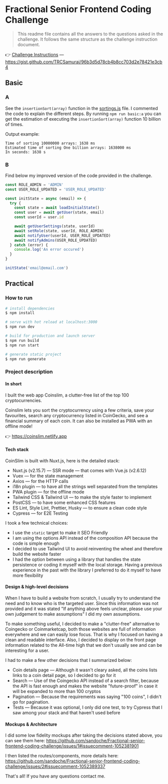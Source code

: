 # Fractional Senior Frontend Coding Challenge

> This readme file contains all the answers to the questions asked in the challenge. It follows the same structure as the challenge instruction document.

👉 [Challenge Instructions](docs/00_Challenge_Instructions/senior-frontend-coding-challenge.md) — https://gist.github.com/TRCSamurai/96b3d5d78cb4b8cc703d2e78421e3cb4

## Basic

### A

See the `insertionSort(array)` function in the [sortings.js](docs/01_Basic_A/sorting.js) file.
I commented the code to explain the different steps. By running `npm run basic:a` you can get the estimation of executing the `insertionSort(array)` function 10 billion of times.

Output example:

```
Time of sorting 10000000 arrays: 1638 ms
Estimated time of sorting One billion arrays: 1638000 ms
In seconds: 1638 s
```

### B

Find below my improved version of the code provided in the challenge.

```js
const ROLE_ADMIN = 'ADMIN'
const USER_ROLE_UPDATED = 'USER_ROLE_UPDATED'

const initState = async (email) => {
  try {
    const state = await loadInitialState()
    const user = await getUser(state, email)
    const userId = user.id

    await getUserSettings(state, userId)
    await setRole(state, userId, ROLE_ADMIN)
    await notifyUser(userId, USER_ROLE_UPDATED)
    await notifyAdmins(USER_ROLE_UPDATED)
  } catch (error) {
    console.log('An error occured')
  }
}

initState('email@email.com')
```

## Practical

### How to run

```bash
# install dependencies
$ npm install

# serve with hot reload at localhost:3000
$ npm run dev

# build for production and launch server
$ npm run build
$ npm run start

# generate static project
$ npm run generate
```

### Project description

#### In short

I built the web app Coinslim, a clutter-free list of the top 100 cryptocurrencies.

Coinslim lets you sort the cryptocurrency using a few criteria, save your favourites, search any cryptocurrency listed in CoinGecko, and see a financial summary of each coin. It can also be installed as PWA with an offline mode!

👉 https://coinslim.netlify.app

#### Tech stack

CoinSlim is built with Nuxt.js, here is the detailed stack:

- Nuxt.js (v2.15.7) — SSR mode — that comes with Vue.js (v2.6.12)
- Vuex — for the state management
- Axios — for the HTTP calls
- i18n plugin — to have all the strings well separated from the templates
- PWA plugin — for the offline mode
- Tailwind CSS & Tailwind UI — to make the style faster to implement
- PostCSS — to have some enhanced CSS features
- ES Lint, Style Lint, Prettier, Husky — to ensure a clean code style
- Cypress — for E2E Testing

I took a few technical choices:

- I use the `static` target to make it SEO Friendly
- I am using the options API instead of the composition API because the code is simple enough
- I decided to use Tailwind UI to avoid reinventing the wheel and therefore build the website faster
- I had the option between using a library that handles the state persistence or coding it myself with the local storage. Having a previous experience in the past with the library I preferred to do it myself to have more flexibility

#### Design & high-level decisions

When I have to build a website from scratch, I usually try to understand the need and to know who is the targeted user. Since this information was not provided and it was stated "If anything above feels unclear, please use your own judgement to make assumptions" I did my own assumptions.

To make something useful, I decided to make a "clutter-free" alternative to Coingecko or Coinmarketcap, both those websites are full of information everywhere and we can easily lose focus. That is why I focused on having a clean and readable interface. Also, I decided to display on the front page information related to the All-time high that we don't usually see and can be interesting for a user.

I had to make a few other decisions that I summarized below:

- Coin details page — Although it wasn't cleary asked, all the coins lists links to a coin detail page, so I decided to go for it
- Search — Use of the Coingecko API instead of a search filter, because the API is fast enough and makes the website "future-proof" in case it will be expanded to more than 100 cryptos
- Pagination — Because the requirements was saying "100 coins", I didn't go for pagination.
- Tests — Because it was optional, I only did one test, to try Cypress that I saw among your stack and that haven't used before

#### Mockups & Architecture

I did some low fidelity mockups after taking the decisions stated above, you can see them here: https://github.com/sandoche/Fractional-senior-frontend-coding-challenge/issues/1#issuecomment-1052381901

I then listed the routes/components, more details here: https://github.com/sandoche/Fractional-senior-frontend-coding-challenge/issues/2#issuecomment-1052389337

That's all! If you have any questions contact me.
